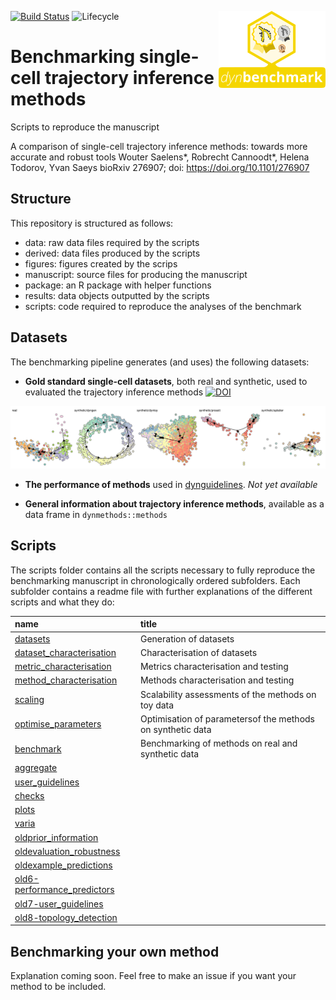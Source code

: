
<!-- README.md is generated from README.Rmd. Please edit that file -->
[![Build Status](https://api.travis-ci.org/dynverse/dynbenchmark.svg)](https://travis-ci.org/dynverse/dynbenchmark) ![Lifecycle](https://img.shields.io/badge/lifecycle-experimental-orange.svg) <img src="package/man/figures/logo.png" align="right" />

Benchmarking single-cell trajectory inference methods
=====================================================

Scripts to reproduce the manuscript

A comparison of single-cell trajectory inference methods: towards more accurate and robust tools
Wouter Saelens\*, Robrecht Cannoodt\*, Helena Todorov, Yvan Saeys
bioRxiv 276907; doi: <https://doi.org/10.1101/276907>

Structure
---------

This repository is structured as follows:

-   data: raw data files required by the scripts
-   derived: data files produced by the scripts
-   figures: figures created by the scrips
-   manuscript: source files for producing the manuscript
-   package: an R package with helper functions
-   results: data objects outputted by the scripts
-   scripts: code required to reproduce the analyses of the benchmark

Datasets
--------

The benchmarking pipeline generates (and uses) the following datasets:

-   **Gold standard single-cell datasets**, both real and synthetic, used to evaluated the trajectory inference methods [![DOI](https://zenodo.org/badge/DOI/10.5281/zenodo.1211533.svg)](https://doi.org/10.5281/zenodo.1211533)

![datasets](package/man/figures/datasets.png)

-   **The performance of methods** used in [dynguidelines](https://www.github.com/dynverse/dynguidelines). *Not yet available*

-   **General information about trajectory inference methods**, available as a data frame in `dynmethods::methods`

Scripts
-------

The scripts folder contains all the scripts necessary to fully reproduce the benchmarking manuscript in chronologically ordered subfolders. Each subfolder contains a readme file with further explanations of the different scripts and what they do:

| name                                                                                                                     | title                                                      |
|:-------------------------------------------------------------------------------------------------------------------------|:-----------------------------------------------------------|
| [datasets](https://github.com/dynverse/dynbenchmark/tree/master/scripts/01-datasets)                                     | Generation of datasets                                     |
| [dataset\_characterisation](https://github.com/dynverse/dynbenchmark/tree/master/scripts/02-dataset_characterisation)    | Characterisation of datasets                               |
| [metric\_characterisation](https://github.com/dynverse/dynbenchmark/tree/master/scripts/03-metric_characterisation)      | Metrics characterisation and testing                       |
| [method\_characterisation](https://github.com/dynverse/dynbenchmark/tree/master/scripts/04-method_characterisation)      | Methods characterisation and testing                       |
| [scaling](https://github.com/dynverse/dynbenchmark/tree/master/scripts/05-scaling)                                       | Scalability assessments of the methods on toy data         |
| [optimise\_parameters](https://github.com/dynverse/dynbenchmark/tree/master/scripts/06-optimise_parameters)              | Optimisation of parametersof the methods on synthetic data |
| [benchmark](https://github.com/dynverse/dynbenchmark/tree/master/scripts/07-benchmark)                                   | Benchmarking of methods on real and synthetic data         |
| [aggregate](https://github.com/dynverse/dynbenchmark/tree/master/scripts/08-aggregate)                                   |                                                            |
| [user\_guidelines](https://github.com/dynverse/dynbenchmark/tree/master/scripts/09-user_guidelines)                      |                                                            |
| [checks](https://github.com/dynverse/dynbenchmark/tree/master/scripts/10-checks)                                         |                                                            |
| [plots](https://github.com/dynverse/dynbenchmark/tree/master/scripts/11-plots)                                           |                                                            |
| [varia](https://github.com/dynverse/dynbenchmark/tree/master/scripts/12-varia)                                           |                                                            |
| [oldprior\_information](https://github.com/dynverse/dynbenchmark/tree/master/scripts/old10-prior_information)            |                                                            |
| [oldevaluation\_robustness](https://github.com/dynverse/dynbenchmark/tree/master/scripts/old11-evaluation_robustness)    |                                                            |
| [oldexample\_predictions](https://github.com/dynverse/dynbenchmark/tree/master/scripts/old14-example_predictions)        |                                                            |
| [old6-performance\_predictors](https://github.com/dynverse/dynbenchmark/tree/master/scripts/old6-performance_predictors) |                                                            |
| [old7-user\_guidelines](https://github.com/dynverse/dynbenchmark/tree/master/scripts/old7-user_guidelines)               |                                                            |
| [old8-topology\_detection](https://github.com/dynverse/dynbenchmark/tree/master/scripts/old8-topology_detection)         |                                                            |

Benchmarking your own method
----------------------------

Explanation coming soon. Feel free to make an issue if you want your method to be included.
